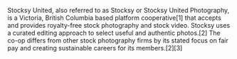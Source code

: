 Stocksy United, also referred to as Stocksy or Stocksy United Photography, is a Victoria, British Columbia based platform cooperative[1] that accepts and provides royalty-free stock photography and stock video. Stocksy uses a curated editing approach to select useful and authentic photos.[2] The co-op differs from other stock photography firms by its stated focus on fair pay and creating sustainable careers for its members.[2][3]